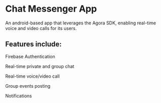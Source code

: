 # Chat Messenger App

An android-based app that leverages the Agora SDK, enabling real-time voice and video calls for its users.

## Features include:

Firebase Authentication

Real-time private and group chat

Real-time voice/video call

Group events posting

Notifications
